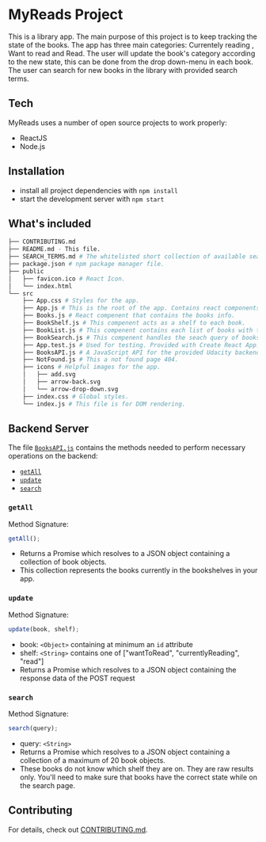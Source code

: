 # MyReads Project

This is a library app. The main purpose of this project is to keep tracking the state of the books. The app has three main categories: Currentely reading , Want to read and Read.
The user will update the book's category according to the new state, this can be done from the drop down-menu in each book.
The user can search for new books in the library with provided search terms.

## Tech

MyReads uses a number of open source projects to work properly:

- ReactJS 
- Node.js 

## Installation

- install all project dependencies with `npm install`
- start the development server with `npm start`

## What's included

```bash
├── CONTRIBUTING.md
├── README.md - This file.
├── SEARCH_TERMS.md # The whitelisted short collection of available search terms for you to use with your app.
├── package.json # npm package manager file.
├── public
│   ├── favicon.ico # React Icon.
│   └── index.html 
└── src
    ├── App.css # Styles for the app.
    ├── App.js # This is the root of the app. Contains react components.
    ├── Books.js # React compenent that contains the books info.
    ├── BookShelf.js # This compenent acts as a shelf to each book.
    ├── BookList.js # This compenent contains each list of books with their shelves.
    ├── BookSearch.js # This compenent handles the seach query of books.
    ├── App.test.js # Used for testing. Provided with Create React App.
    ├── BooksAPI.js # A JavaScript API for the provided Udacity backend. Instructions for the methods are below.
    ├── NotFound.js # This a not found page 404.
    ├── icons # Helpful images for the app. 
    │   ├── add.svg
    │   ├── arrow-back.svg
    │   └── arrow-drop-down.svg
    ├── index.css # Global styles.
    └── index.js # This file is for DOM rendering.
```


## Backend Server

The file [`BooksAPI.js`](src/BooksAPI.js) contains the methods needed to perform necessary operations on the backend:

- [`getAll`](#getall)
- [`update`](#update)
- [`search`](#search)

### `getAll`

Method Signature:

```js
getAll();
```

- Returns a Promise which resolves to a JSON object containing a collection of book objects.
- This collection represents the books currently in the bookshelves in your app.

### `update`

Method Signature:

```js
update(book, shelf);
```

- book: `<Object>` containing at minimum an `id` attribute
- shelf: `<String>` contains one of ["wantToRead", "currentlyReading", "read"]
- Returns a Promise which resolves to a JSON object containing the response data of the POST request

### `search`

Method Signature:

```js
search(query);
```

- query: `<String>`
- Returns a Promise which resolves to a JSON object containing a collection of a maximum of 20 book objects.
- These books do not know which shelf they are on. They are raw results only. You'll need to make sure that books have the correct state while on the search page.

## Contributing

For details, check out [CONTRIBUTING.md](CONTRIBUTING.md).
